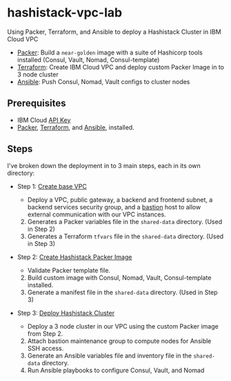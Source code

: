 # hashistack-vpc-lab

Using Packer, Terraform, and Ansible to deploy a Hashistack Cluster in IBM Cloud VPC

- [Packer](https://www.packer.io): Build a `near-golden` image with a suite of Hashicorp tools installed (Consul, Vault, Nomad, Consul-template)
- [Terraform](https://www.terraform.io): Create IBM Cloud VPC and deploy custom Packer Image in to 3 node cluster 
- [Ansible](https://www.ansible.com): Push Consul, Nomad, Vault configs to cluster nodes 

## Prerequisites

- IBM Cloud [API Key](https://cloud.ibm.com/docs/account?topic=account-userapikey&interface=ui#manage-user-keys) 
- [Packer](https://www.packer.io/downloads), [Terraform](https://www.terraform.io/downloads), and [Ansible](https://docs.ansible.com/ansible/latest/installation_guide/index.html), installed. 

## Steps

I've broken down the deployment in to 3 main steps, each in its own directory:

* Step 1: [Create base VPC](01-create-vpc/README.md)
    * Deploy a VPC, public gateway, a backend and frontend subnet, a backend services security group, and a [bastion]() host to allow external communication with our VPC instances.
    2. Generates a Packer variables file in the `shared-data` directory. (Used in Step 2)
    3. Generates a Terraform `tfvars` file in the `shared-data` directory. (Used in Step 3)

* Step 2: [Create Hashistack Packer Image](02-create-hashistack-image/README.md)
    * Validate Packer template file.
    2. Build custom image with Consul, Nomad, Vault, Consul-template installed.
    3. Generate a manifest file in the `shared-data` directory. (Used in Step 3)

* Step 3: [Deploy Hashistack Cluster](03-deploy-hashistack-cluster/README.md)
    * Deploy a 3 node cluster in our VPC using the custom Packer image from Step 2.
    2. Attach bastion maintenance group to compute nodes for Ansible SSH access.
    3. Generate an Ansible variables file and inventory file in the `shared-data` directory. 
    4. Run Ansible playbooks to configure Consul, Vault, and Nomad
